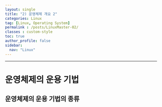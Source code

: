 ```yaml
---
layout: single
title: "2) 운영체제 개요 2"
categories: Linux
tag: [Linux, Operating System]
permalink : /posts/LinuxMaster-02/
classes : custom-style
toc: true
author_profile: false
sidebar:
  nav: "Linux"
---
```


<hr>

# 운영체제의 운용 기법

<div>  </div>

## 운영체제의 운용 기법의 종류
